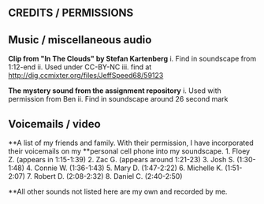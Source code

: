 ## CREDITS / PERMISSIONS

## Music / miscellaneous audio
**Clip from "In The Clouds" by Stefan Kartenberg**
		i. Find in soundscape from 1:12-end
		ii. Used under CC-BY-NC
		iii. find at http://dig.ccmixter.org/files/JeffSpeed68/59123
		
**The mystery sound from the assignment repository**
		i. Used with permission from Ben
		ii. Find in soundscape around 26 second mark
		
## Voicemails / video
**A list of my friends and family. With their permission, I have incorporated their voicemails on my 
**personal cell phone into my soundscape. 
	1. Floey Z. (appears in 1:15-1:39)
	2. Zac G. (appears around 1:21-23)
	3. Josh S. (1:30-1:48)
	4. Connie W. (1:36-1:43)
	5. Mary D. (1:47-2:22)
	6. Michelle K. (1:51-2:07)
	7. Robert D. (2:08-2:32)
	8. Daniel C. (2:40-2:50)


**All other sounds not listed here are my own and recorded by me. 
